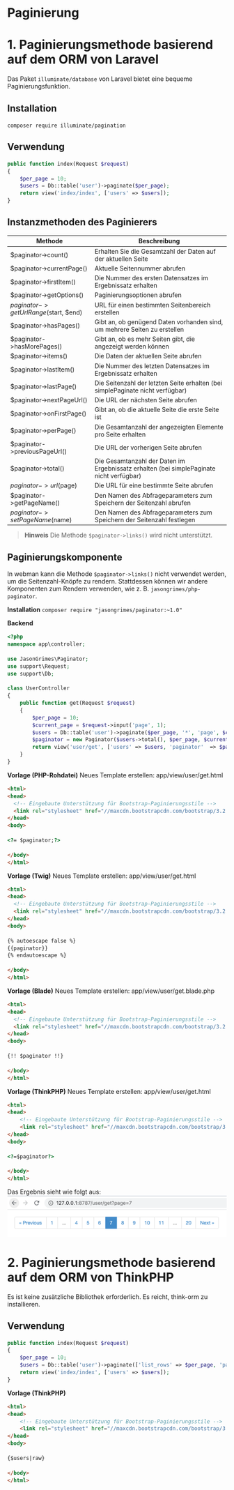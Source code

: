 # Paginierung

# 1. Paginierungsmethode basierend auf dem ORM von Laravel
Das Paket `illuminate/database` von Laravel bietet eine bequeme Paginierungsfunktion.

## Installation
`composer require illuminate/pagination`

## Verwendung
```php
public function index(Request $request)
{
    $per_page = 10;
    $users = Db::table('user')->paginate($per_page);
    return view('index/index', ['users' => $users]);
}
```

## Instanzmethoden des Paginierers
|  Methode   | Beschreibung  |
|  ----  |-----|
|$paginator->count()|Erhalten Sie die Gesamtzahl der Daten auf der aktuellen Seite|
|$paginator->currentPage()|Aktuelle Seitennummer abrufen|
|$paginator->firstItem()|Die Nummer des ersten Datensatzes im Ergebnissatz erhalten|
|$paginator->getOptions()|Paginierungsoptionen abrufen|
|$paginator->getUrlRange($start, $end)|URL für einen bestimmten Seitenbereich erstellen|
|$paginator->hasPages()|Gibt an, ob genügend Daten vorhanden sind, um mehrere Seiten zu erstellen|
|$paginator->hasMorePages()|Gibt an, ob es mehr Seiten gibt, die angezeigt werden können|
|$paginator->items()|Die Daten der aktuellen Seite abrufen|
|$paginator->lastItem()|Die Nummer des letzten Datensatzes im Ergebnissatz erhalten|
|$paginator->lastPage()|Die Seitenzahl der letzten Seite erhalten (bei simplePaginate nicht verfügbar)|
|$paginator->nextPageUrl()|Die URL der nächsten Seite abrufen|
|$paginator->onFirstPage()|Gibt an, ob die aktuelle Seite die erste Seite ist|
|$paginator->perPage()|Die Gesamtanzahl der angezeigten Elemente pro Seite erhalten|
|$paginator->previousPageUrl()|Die URL der vorherigen Seite abrufen|
|$paginator->total()|Die Gesamtanzahl der Daten im Ergebnissatz erhalten (bei simplePaginate nicht verfügbar)|
|$paginator->url($page)|Die URL für eine bestimmte Seite abrufen|
|$paginator->getPageName()|Den Namen des Abfrageparameters zum Speichern der Seitenzahl abrufen|
|$paginator->setPageName($name)|Den Namen des Abfrageparameters zum Speichern der Seitenzahl festlegen|

> **Hinweis**
> Die Methode `$paginator->links()` wird nicht unterstützt.

## Paginierungskomponente
In webman kann die Methode `$paginator->links()` nicht verwendet werden, um die Seitenzahl-Knöpfe zu rendern. Stattdessen können wir andere Komponenten zum Rendern verwenden, wie z. B. `jasongrimes/php-paginator`.

**Installation**
`composer require "jasongrimes/paginator:~1.0"`

**Backend**
```php
<?php
namespace app\controller;

use JasonGrimes\Paginator;
use support\Request;
use support\Db;

class UserController
{
    public function get(Request $request)
    {
        $per_page = 10;
        $current_page = $request->input('page', 1);
        $users = Db::table('user')->paginate($per_page, '*', 'page', $current_page);
        $paginator = new Paginator($users->total(), $per_page, $current_page, '/user/get?page=(:num)');
        return view('user/get', ['users' => $users, 'paginator'  => $paginator]);
    }
}
```

**Vorlage (PHP-Rohdatei)**
Neues Template erstellen: app/view/user/get.html
```html
<html>
<head>
  <!-- Eingebaute Unterstützung für Bootstrap-Paginierungsstile -->
  <link rel="stylesheet" href="//maxcdn.bootstrapcdn.com/bootstrap/3.2.0/css/bootstrap.min.css">
</head>
<body>

<?= $paginator;?>

</body>
</html>
```

**Vorlage (Twig)**
Neues Template erstellen: app/view/user/get.html
```html
<html>
<head>
  <!-- Eingebaute Unterstützung für Bootstrap-Paginierungsstile -->
  <link rel="stylesheet" href="//maxcdn.bootstrapcdn.com/bootstrap/3.2.0/css/bootstrap.min.css">
</head>
<body>

{% autoescape false %}
{{paginator}}
{% endautoescape %}

</body>
</html>
```

**Vorlage (Blade)**
Neues Template erstellen: app/view/user/get.blade.php
```html
<html>
<head>
  <!-- Eingebaute Unterstützung für Bootstrap-Paginierungsstile -->
  <link rel="stylesheet" href="//maxcdn.bootstrapcdn.com/bootstrap/3.2.0/css/bootstrap.min.css">
</head>
<body>

{!! $paginator !!}

</body>
</html>
```

**Vorlage (ThinkPHP)**
Neues Template erstellen: app/view/user/get.html
```html
<html>
<head>
    <!-- Eingebaute Unterstützung für Bootstrap-Paginierungsstile -->
    <link rel="stylesheet" href="//maxcdn.bootstrapcdn.com/bootstrap/3.2.0/css/bootstrap.min.css">
</head>
<body>

<?=$paginator?>

</body>
</html>
```

Das Ergebnis sieht wie folgt aus:
![](../../assets/img/paginator.png)

# 2. Paginierungsmethode basierend auf dem ORM von ThinkPHP
Es ist keine zusätzliche Bibliothek erforderlich. Es reicht, think-orm zu installieren.

## Verwendung
```php
public function index(Request $request)
{
    $per_page = 10;
    $users = Db::table('user')->paginate(['list_rows' => $per_page, 'page' => $request->get('page', 1), 'path' => $request->path()]);
    return view('index/index', ['users' => $users]);
}
```

**Vorlage (ThinkPHP)**
```html
<html>
<head>
    <!-- Eingebaute Unterstützung für Bootstrap-Paginierungsstile -->
    <link rel="stylesheet" href="//maxcdn.bootstrapcdn.com/bootstrap/3.2.0/css/bootstrap.min.css">
</head>
<body>

{$users|raw}

</body>
</html>
```
